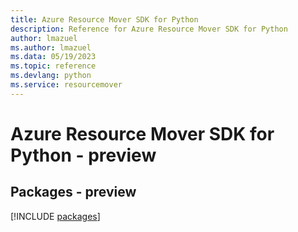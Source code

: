 ```yaml
---
title: Azure Resource Mover SDK for Python
description: Reference for Azure Resource Mover SDK for Python
author: lmazuel
ms.author: lmazuel
ms.data: 05/19/2023
ms.topic: reference
ms.devlang: python
ms.service: resourcemover
---
```

# Azure Resource Mover SDK for Python - preview
## Packages - preview
[!INCLUDE [packages](resource-mover-index.md)]